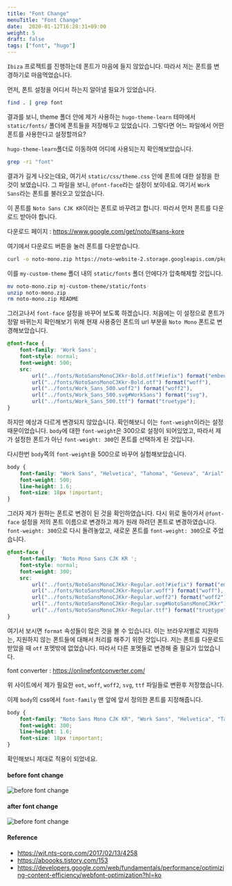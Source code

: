 ```yaml
---
title: "Font Change"
menuTitle: "Font Change"
date:  2020-01-12T16:28:31+09:00
weight: 5
draft: false
tags: ["font", "hugo"]
---
```


`Ibiza` 프로젝트를 진행하는데 폰트가 마음에 들지 않았습니다.
따라서 저는 폰트를 변경하기로 마음먹었습니다.

먼저, 폰트 설정을 어디서 하는지 알아낼 필요가 있었습니다.

```bash
find . | grep font
```

결과를 보니, theme 폴더 안에 제가 사용하는 `hugo-theme-learn` 테마에서 `static/fonts/` 폴더에 폰트들을 저장해두고 있었습니다. 그렇다면 어느 파일에서 어떤 폰트를 사용한다고 설정할까요?

`hugo-theme-learn`폴더로 이동하여 어디에 사용되는지 확인해보았습니다.

```bash
grep -ri "font"
```

결과가 길게 나오는데요, 여기서 `static/css/theme.css` 안에 폰트에 대한 설정을 한 것이 보였습니다.
그 파일을 보니, `@font-face`라는 설정이 보이네요.
여기서 `Work Sans`라는 폰트를 불러오고 있었습니다.

이 폰트를 `Noto Sans CJK KR`이라는 폰트로 바꾸려고 합니다.
따라서 먼저 폰트를 다운로드 받아야 합니다.

다운로드 페이지 : https://www.google.com/get/noto/#sans-kore

여기에서 다운로드 버튼을 눌러 폰트를 다운받습니다.

```bash
curl -o noto-mono.zip https://noto-website-2.storage.googleapis.com/pkgs/NotoSansCJKkr-hinted.zip
```

이를 `my-custom-theme` 폴더 내의 `static/fonts` 폴더 안에다가 압축해제할 것입니다.

```bash
mv noto-mono.zip mj-custom-theme/static/fonts
unzip noto-mono.zip
rm noto-mono.zip README
```

그러고나서 `font-face` 설정을 바꾸어 보도록 하겠습니다.
처음에는 이 설정으로 폰트가 정말 바뀌는지 확인해보기 위해 현재 사용중인 폰트의 url 부분을 `Noto Mono` 폰트로 변경해보았습니다.

```css
@font-face {
    font-family: 'Work Sans';
    font-style: normal;
    font-weight: 500;
    src: 
        url("../fonts/NotoSansMonoCJKkr-Bold.otf?#iefix") format("embedded-opentype"), 
        url("../fonts/NotoSansMonoCJKkr-Bold.otf") format("woff"), 
        url("../fonts/Work_Sans_500.woff2") format("woff2"), 
        url("../fonts/Work_Sans_500.svg#WorkSans") format("svg"), 
        url("../fonts/Work_Sans_500.ttf") format("truetype");
}
```

하지만 예상과 다르게 변경되지 않았습니다.
확인해보니 이는 `font-weight`이라는 설정때문이었습니다.
`body`에 대한 `font-weight`은 300으로 설정이 되어있었고, 따라서 제가 설정한 폰트가 아닌 `font-weight: 300`인 폰트를 선택하게 된 것입니다.

다시한번 `body`쪽의 `font-weight`을 500으로 바꾸어 실험해보았습니다.

```css
body {
    font-family: "Work Sans", "Helvetica", "Tahoma", "Geneva", "Arial", sans-serif;
    font-weight: 500;
    line-height: 1.6;
    font-size: 18px !important;
}
```

그러자 제가 원하는 폰트로 변경이 된 것을 확인하였습니다.
다시 위로 돌아가서 `@font-face` 설정을 저의 폰트 이름으로 변경하고 제가 원래 하려던 폰트로 변경하였습니다. `font-weight: 300`으로 다시 돌려놓았고, 새로운 폰트를 `font-weight: 300`으로 주었습니다.

```css
@font-face {
    font-family: 'Noto Mono Sans CJK KR ';
    font-style: normal;
    font-weight: 300;
    src: 
        url("../fonts/NotoSansMonoCJKkr-Regular.eot?#iefix") format("embedded-opentype"), 
        url("../fonts/NotoSansMonoCJKkr-Regular.woff") format("woff"), 
        url("../fonts/NotoSansMonoCJKkr-Regular.woff2") format("woff2"), 
        url("../fonts/NotoSansMonoCJKkr-Regular.svg#NotoSansMonoCJKkr") format("svg"), 
        url("../fonts/NotoSansMonoCJKkr-Regular.ttf") format("truetype");
}
```

여기서 보시면 `format` 속성들이 많은 것을 볼 수 있습니다.
이는 브라우저별로 지원하는, 지원하지 않는 폰트들에 대해서 처리를 해주기 위한 것입니다.
저는 폰트를 다운로드 받았을 때 `otf` 포멧밖에 없었습니다. 따라서 다른 포멧들로 변경해 줄 필요가 있었습니다.

font converter : https://onlinefontconverter.com/

위 사이트에서 제가 필요한 `eot`, `woff`, `woff2`, `svg`, `ttf` 파일들로 변환후 저장했습니다.

이제 `body`의 css에서 `font-family` 맨 앞에 앞서 정의한 폰트를 지정해줍니다.

```css
body {
    font-family: "Noto Sans Mono CJK KR", "Work Sans", "Helvetica", "Tahoma", "Geneva", "Arial", sans-serif;
    font-weight: 300;
    line-height: 1.6;
    font-size: 18px !important;
}
```

확인해보니 제대로 적용이 되었네요.

#### before font change

![before font change](/images//Hugo/Ibiza/before-font-change.png)

#### after font change

![before font change](/images//Hugo/Ibiza/after-font-change.png)

#### Reference

* https://wit.nts-corp.com/2017/02/13/4258
* https://aboooks.tistory.com/153
* https://developers.google.com/web/fundamentals/performance/optimizing-content-efficiency/webfont-optimization?hl=ko